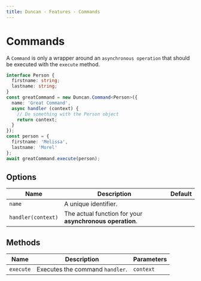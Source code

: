```yaml
---
title: Duncan - Features - Commands
---
```

# Commands

A `Command` is only a wrapper around an `asynchronous operation` that should be executed with the `execute` method.

``` typescript
interface Person {
  firstname: string;
  lastname: string;
}
const greatCommand = new Duncan.Command<Person>({
  name: 'Great Command',
  async handler (context) {
    // Do something with the Person object
    return context;
  }
});
const person = {
  firstname: 'Melissa',
  lastname: 'Morel'
};
await greatCommand.execute(person);
```

## Options

Name | Description | Default
--- | --- | ---
`name` | A unique identifier. |
`handler(context)` | The actual function for your **asynchronous operation**. |

## Methods

Name | Description | Parameters
--- | --- | ---
`execute` | Executes the command `handler`. | `context`
